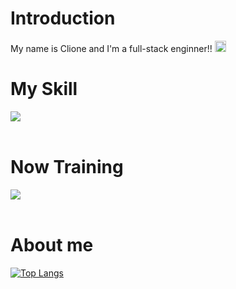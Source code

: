 # Introduction
My name is Clione and I'm a full-stack enginner!! <img src="https://github.com/user-attachments/assets/38e5e680-6d53-4dec-9a78-fc48d5283cb2" width="18" height="18" alt="rocket">

# My Skill
<img src="https://skillicons.dev/icons?i=html,css,js,typescript,react,next,vite,tailwind,python,mysql,postgresql,supabase,docker,firebase,azure,vercel,github,vscode,figma" /> <br /><br />

# Now Training
<img src="https://skillicons.dev/icons?i=next,tailwind,rust,wasm,supabase,cloudflare,go,flutter" /> <br /><br />

# About me
[![Top Langs](https://github-readme-stats.vercel.app/api/top-langs/?username=araki777&layout=compact&theme=vue-dark)](https://github.com/anuraghazra/github-readme-stats)
